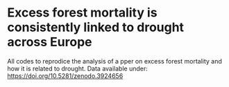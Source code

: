 # Excess forest mortality is consistently linked to drought across Europe

All codes to reprodice the analysis of a pper on excess forest mortality and how it is related to drought. Data available under: https://doi.org/10.5281/zenodo.3924656
